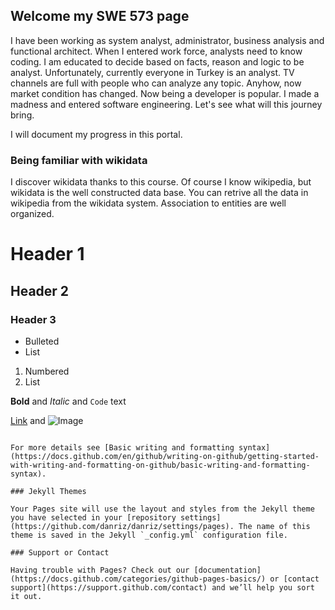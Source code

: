 ## Welcome my SWE 573 page

I have been working as system analyst, administrator, business analysis and functional architect. When I entered work force, analysts need to know coding. I am educated to decide based on facts, reason and logic to be analyst. Unfortunately, currently everyone in Turkey is an analyst. TV channels are full with people who can analyze any topic. 
Anyhow, now market condition has changed. Now being a developer is popular. I made a madness and entered software engineering. Let's see what will this journey bring.

I will document my progress in this portal.

### Being familiar with wikidata

I discover wikidata thanks to this course. Of course I know wikipedia, but wikidata is the well constructed data base. You can retrive all the data in wikipedia from the wikidata system. Association to entities are well organized.







# Header 1
## Header 2
### Header 3

- Bulleted
- List

1. Numbered
2. List

**Bold** and _Italic_ and `Code` text

[Link](url) and ![Image](src)
```

For more details see [Basic writing and formatting syntax](https://docs.github.com/en/github/writing-on-github/getting-started-with-writing-and-formatting-on-github/basic-writing-and-formatting-syntax).

### Jekyll Themes

Your Pages site will use the layout and styles from the Jekyll theme you have selected in your [repository settings](https://github.com/danriz/danriz/settings/pages). The name of this theme is saved in the Jekyll `_config.yml` configuration file.

### Support or Contact

Having trouble with Pages? Check out our [documentation](https://docs.github.com/categories/github-pages-basics/) or [contact support](https://support.github.com/contact) and we’ll help you sort it out.
